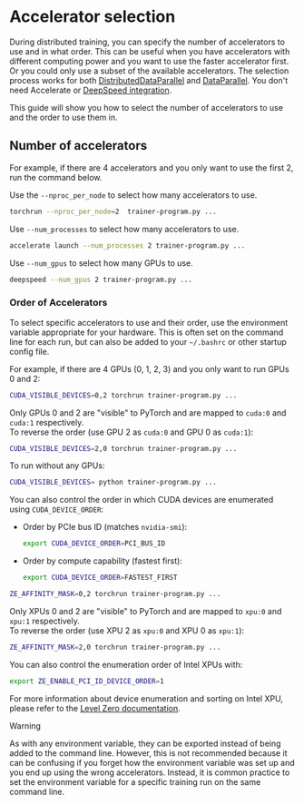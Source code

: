 <!--Copyright 2025 The HuggingFace Team. All rights reserved.

Licensed under the Apache License, Version 2.0 (the "License"); you may not use this file except in compliance with
the License. You may obtain a copy of the License at

http://www.apache.org/licenses/LICENSE-2.0

Unless required by applicable law or agreed to in writing, software distributed under the License is distributed on
an "AS IS" BASIS, WITHOUT WARRANTIES OR CONDITIONS OF ANY KIND, either express or implied. See the License for the
specific language governing permissions and limitations under the License.

⚠️ Note that this file is in Markdown but contains specific syntax for our doc-builder (similar to MDX) that may not be
rendered properly in your Markdown viewer.

-->

# Accelerator selection

During distributed training, you can specify the number of accelerators to use and in what order. This can be useful when you have accelerators with different computing power and you want to use the faster accelerator first. Or you could only use a subset of the available accelerators. The selection process works for both [DistributedDataParallel](https://pytorch.org/docs/stable/generated/torch.nn.parallel.DistributedDataParallel.html) and [DataParallel](https://pytorch.org/docs/stable/generated/torch.nn.DataParallel.html). You don't need Accelerate or [DeepSpeed integration](./main_classes/deepspeed).

This guide will show you how to select the number of accelerators to use and the order to use them in.

## Number of accelerators

For example, if there are 4 accelerators and you only want to use the first 2, run the command below.

<hfoptions id="select-accelerator">
<hfoption id="torchrun">

Use the `--nproc_per_node` to select how many accelerators to use.

```bash
torchrun --nproc_per_node=2  trainer-program.py ...
```

</hfoption>
<hfoption id="Accelerate">

Use `--num_processes` to select how many accelerators to use.

```bash
accelerate launch --num_processes 2 trainer-program.py ...
```

</hfoption>
<hfoption id="DeepSpeed">

Use `--num_gpus` to select how many GPUs to use.

```bash
deepspeed --num_gpus 2 trainer-program.py ...
```

</hfoption>
</hfoptions>

### Order of Accelerators
To select specific accelerators to use and their order, use the environment variable appropriate for your hardware. This is often set on the command line for each run, but can also be added to your `~/.bashrc` or other startup config file.

For example, if there are 4 GPUs (0, 1, 2, 3) and you only want to run GPUs 0 and 2:

<hfoptions id="accelerator-type">
<hfoption id="CUDA">

```bash
CUDA_VISIBLE_DEVICES=0,2 torchrun trainer-program.py ...
```

Only GPUs 0 and 2 are "visible" to PyTorch and are mapped to `cuda:0` and `cuda:1` respectively.  
To reverse the order (use GPU 2 as `cuda:0` and GPU 0 as `cuda:1`):


```bash
CUDA_VISIBLE_DEVICES=2,0 torchrun trainer-program.py ...
```

To run without any GPUs:

```bash
CUDA_VISIBLE_DEVICES= python trainer-program.py ...
```

You can also control the order in which CUDA devices are enumerated using `CUDA_DEVICE_ORDER`:

- Order by PCIe bus ID (matches `nvidia-smi`):

    ```bash
    export CUDA_DEVICE_ORDER=PCI_BUS_ID
    ```

- Order by compute capability (fastest first):

    ```bash
    export CUDA_DEVICE_ORDER=FASTEST_FIRST
    ```

</hfoption>
<hfoption id="Intel XPU">

```bash
ZE_AFFINITY_MASK=0,2 torchrun trainer-program.py ...
```

Only XPUs 0 and 2 are "visible" to PyTorch and are mapped to `xpu:0` and `xpu:1` respectively.  
To reverse the order (use XPU 2 as `xpu:0` and XPU 0 as `xpu:1`):

```bash
ZE_AFFINITY_MASK=2,0 torchrun trainer-program.py ...
```


You can also control the enumeration order of Intel XPUs with:

```bash
export ZE_ENABLE_PCI_ID_DEVICE_ORDER=1
```

For more information about device enumeration and sorting on Intel XPU, please refer to the [Level Zero documentation](https://github.com/oneapi-src/level-zero/blob/master/README.md?plain=1#L87).

</hfoption>
</hfoptions>



> [!WARNING]
> As with any environment variable, they can be exported instead of being added to the command line. However, this is not recommended because it can be confusing if you forget how the environment variable was set up and you end up using the wrong accelerators. Instead, it is common practice to set the environment variable for a specific training run on the same command line.

